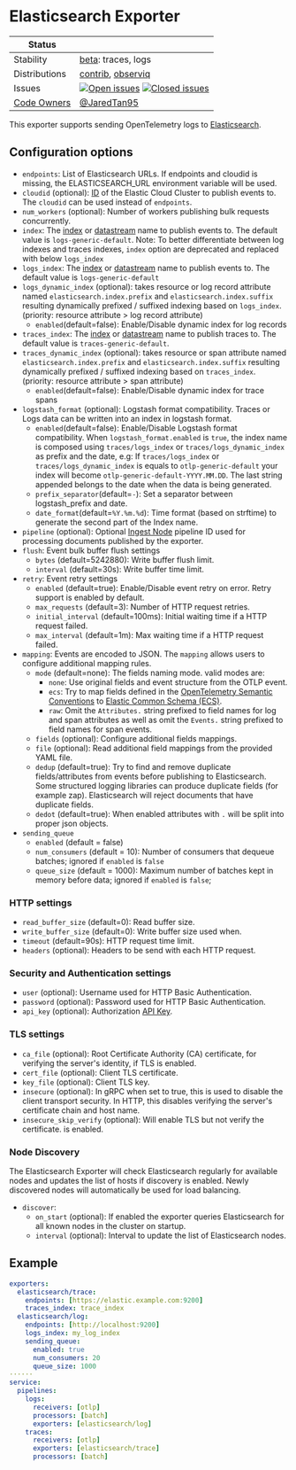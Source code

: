 # Elasticsearch Exporter

<!-- status autogenerated section -->
| Status        |           |
| ------------- |-----------|
| Stability     | [beta]: traces, logs   |
| Distributions | [contrib], [observiq] |
| Issues        | [![Open issues](https://img.shields.io/github/issues-search/open-telemetry/opentelemetry-collector-contrib?query=is%3Aissue%20is%3Aopen%20label%3Aexporter%2Felasticsearch%20&label=open&color=orange&logo=opentelemetry)](https://github.com/open-telemetry/opentelemetry-collector-contrib/issues?q=is%3Aopen+is%3Aissue+label%3Aexporter%2Felasticsearch) [![Closed issues](https://img.shields.io/github/issues-search/open-telemetry/opentelemetry-collector-contrib?query=is%3Aissue%20is%3Aclosed%20label%3Aexporter%2Felasticsearch%20&label=closed&color=blue&logo=opentelemetry)](https://github.com/open-telemetry/opentelemetry-collector-contrib/issues?q=is%3Aclosed+is%3Aissue+label%3Aexporter%2Felasticsearch) |
| [Code Owners](https://github.com/open-telemetry/opentelemetry-collector-contrib/blob/main/CONTRIBUTING.md#becoming-a-code-owner)    | [@JaredTan95](https://www.github.com/JaredTan95) |

[beta]: https://github.com/open-telemetry/opentelemetry-collector#beta
[contrib]: https://github.com/open-telemetry/opentelemetry-collector-releases/tree/main/distributions/otelcol-contrib
[observiq]: https://github.com/observIQ/observiq-otel-collector
<!-- end autogenerated section -->

This exporter supports sending OpenTelemetry logs to [Elasticsearch](https://www.elastic.co/elasticsearch).

## Configuration options

- `endpoints`: List of Elasticsearch URLs. If endpoints and cloudid is missing, the
  ELASTICSEARCH_URL environment variable will be used.
- `cloudid` (optional):
  [ID](https://www.elastic.co/guide/en/cloud/current/ec-cloud-id.html) of the
  Elastic Cloud Cluster to publish events to. The `cloudid` can be used instead
  of `endpoints`.
- `num_workers` (optional): Number of workers publishing bulk requests concurrently.
- `index`: The
  [index](https://www.elastic.co/guide/en/elasticsearch/reference/current/indices.html)
  or [datastream](https://www.elastic.co/guide/en/elasticsearch/reference/current/data-streams.html)
  name to publish events to. The default value is `logs-generic-default`. Note: To better differentiate between log indexes and traces indexes, `index` option are deprecated and replaced with below `logs_index`
- `logs_index`: The
  [index](https://www.elastic.co/guide/en/elasticsearch/reference/current/indices.html)
  or [datastream](https://www.elastic.co/guide/en/elasticsearch/reference/current/data-streams.html)
  name to publish events to. The default value is `logs-generic-default`
- `logs_dynamic_index` (optional):
  takes resource or log record attribute named `elasticsearch.index.prefix` and `elasticsearch.index.suffix`
  resulting dynamically prefixed / suffixed indexing based on `logs_index`. (priority: resource attribute > log record attribute)
  - `enabled`(default=false): Enable/Disable dynamic index for log records
- `traces_index`: The
  [index](https://www.elastic.co/guide/en/elasticsearch/reference/current/indices.html)
  or [datastream](https://www.elastic.co/guide/en/elasticsearch/reference/current/data-streams.html)
  name to publish traces to. The default value is `traces-generic-default`.
- `traces_dynamic_index` (optional):
  takes resource or span attribute named `elasticsearch.index.prefix` and `elasticsearch.index.suffix`
  resulting dynamically prefixed / suffixed indexing based on `traces_index`. (priority: resource attribute > span attribute)
  - `enabled`(default=false): Enable/Disable dynamic index for trace spans
- `logstash_format` (optional): Logstash format compatibility. Traces or Logs data can be written into an index in logstash format.
  - `enabled`(default=false):  Enable/Disable Logstash format compatibility. When `logstash_format.enabled` is `true`, the index name is composed using `traces/logs_index` or `traces/logs_dynamic_index` as prefix and the date, 
                                e.g: If `traces/logs_index` or `traces/logs_dynamic_index` is equals to `otlp-generic-default` your index will become `otlp-generic-default-YYYY.MM.DD`. 
                                The last string appended belongs to the date when the data is being generated.
  - `prefix_separator`(default=`-`): Set a separator between logstash_prefix and date.
  - `date_format`(default=`%Y.%m.%d`): Time format (based on strftime) to generate the second part of the Index name.
- `pipeline` (optional): Optional [Ingest Node](https://www.elastic.co/guide/en/elasticsearch/reference/current/ingest.html)
  pipeline ID used for processing documents published by the exporter.
- `flush`: Event bulk buffer flush settings
  - `bytes` (default=5242880): Write buffer flush limit.
  - `interval` (default=30s): Write buffer time limit.
- `retry`: Event retry settings
  - `enabled` (default=true): Enable/Disable event retry on error. Retry
    support is enabled by default.
  - `max_requests` (default=3): Number of HTTP request retries.
  - `initial_interval` (default=100ms): Initial waiting time if a HTTP request failed.
  - `max_interval` (default=1m): Max waiting time if a HTTP request failed.
- `mapping`: Events are encoded to JSON. The `mapping` allows users to
  configure additional mapping rules.
  - `mode` (default=none): The fields naming mode. valid modes are:
    - `none`: Use original fields and event structure from the OTLP event.
    - `ecs`: Try to map fields defined in the
             [OpenTelemetry Semantic Conventions](https://github.com/open-telemetry/semantic-conventions)
             to [Elastic Common Schema (ECS)](https://www.elastic.co/guide/en/ecs/current/index.html).
    - `raw`: Omit the `Attributes.` string prefixed to field names for log and 
             span attributes as well as omit the `Events.` string prefixed to
             field names for span events. 
  - `fields` (optional): Configure additional fields mappings.
  - `file` (optional): Read additional field mappings from the provided YAML file.
  - `dedup` (default=true): Try to find and remove duplicate fields/attributes
    from events before publishing to Elasticsearch. Some structured logging
    libraries can produce duplicate fields (for example zap). Elasticsearch
    will reject documents that have duplicate fields.
  - `dedot` (default=true): When enabled attributes with `.` will be split into
    proper json objects.
- `sending_queue`
  - `enabled` (default = false)
  - `num_consumers` (default = 10): Number of consumers that dequeue batches; ignored if `enabled` is `false`
  - `queue_size` (default = 1000): Maximum number of batches kept in memory before data; ignored if `enabled` is `false`;
### HTTP settings

- `read_buffer_size` (default=0): Read buffer size.
- `write_buffer_size` (default=0): Write buffer size used when.
- `timeout` (default=90s): HTTP request time limit.
- `headers` (optional): Headers to be send with each HTTP request.

### Security and Authentication settings

- `user` (optional): Username used for HTTP Basic Authentication.
- `password` (optional): Password used for HTTP Basic Authentication.
- `api_key` (optional):  Authorization [API Key](https://www.elastic.co/guide/en/elasticsearch/reference/current/security-api-create-api-key.html).

### TLS settings
- `ca_file` (optional): Root Certificate Authority (CA) certificate, for
  verifying the server's identity, if TLS is enabled.
- `cert_file` (optional): Client TLS certificate.
- `key_file` (optional): Client TLS key.
- `insecure` (optional): In gRPC when set to true, this is used to disable the client transport security. In HTTP, this disables verifying the server's certificate chain and host name.
- `insecure_skip_verify` (optional): Will enable TLS but not verify the certificate.
  is enabled.

### Node Discovery

The Elasticsearch Exporter will check Elasticsearch regularly for available
nodes and updates the list of hosts if discovery is enabled. Newly discovered
nodes will automatically be used for load balancing.

- `discover`:
  - `on_start` (optional): If enabled the exporter queries Elasticsearch
    for all known nodes in the cluster on startup.
  - `interval` (optional): Interval to update the list of Elasticsearch nodes.

## Example

```yaml
exporters:
  elasticsearch/trace:
    endpoints: [https://elastic.example.com:9200]
    traces_index: trace_index
  elasticsearch/log:
    endpoints: [http://localhost:9200]
    logs_index: my_log_index
    sending_queue:
      enabled: true
      num_consumers: 20
      queue_size: 1000
······
service:
  pipelines:
    logs:
      receivers: [otlp]
      processors: [batch]
      exporters: [elasticsearch/log]
    traces:
      receivers: [otlp]
      exporters: [elasticsearch/trace]
      processors: [batch]
```
